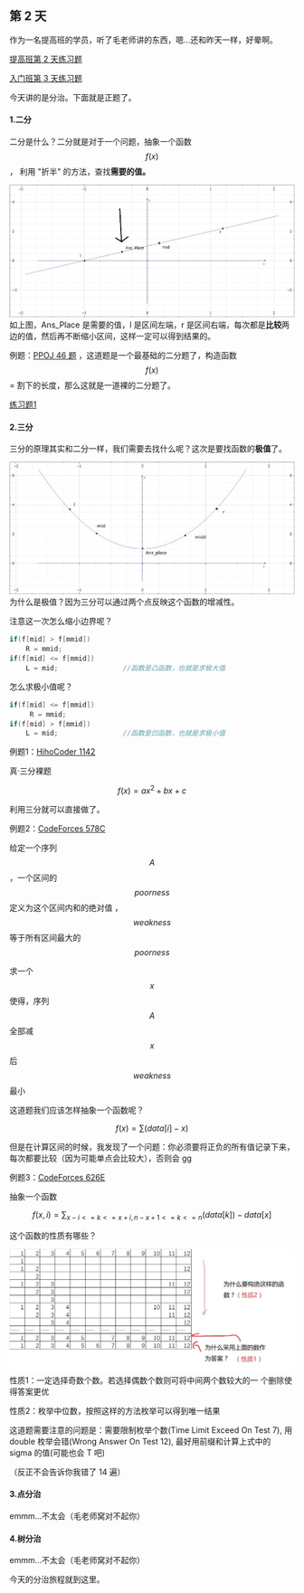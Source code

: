 ## 第 2 天

作为一名提高班的学员，听了毛老师讲的东西，嗯...还和昨天一样，好晕啊。

[提高班第 2 天练习题](https://vjudge.net/contest/176016)

[入门班第 3 天练习题](https://vjudge.net/contest/176369)

今天讲的是分治。下面就是正题了。

#### 1.二分

二分是什么？二分就是对于一个问题，抽象一个函数$$f(x)$$ ， 利用 "折半" 的方法，查找**需要的值。**

![](/PIC_Day2_1.jpg)如上图，Ans\_Place 是需要的值，l 是区间左端，r 是区间右端，每次都是**比较**两边的值，然后再不断缩小区间，这样一定可以得到结果的。

例题：[PPOJ 46 题](http://115.159.222.170/problem/46) ，这道题是一个最基础的二分题了，构造函数$$f(x)$$ = 割下的长度，那么这就是一道裸的二分题了。

[练习题1](https://vjudge.net/contest/194743)

#### 2.三分

三分的原理其实和二分一样，我们需要去找什么呢？这次是要找函数的**极值**了。

![](/PIC_Day2_2.jpg)为什么是极值？因为三分可以通过两个点反映这个函数的增减性。

注意这一次怎么缩小边界呢？

```cpp
if(f[mid] > f[mmid])
    R = mmid;
if(f[mid] <= f[mmid])
    L = mid;                //函数是凸函数，也就是求极大值
```

怎么求极小值呢？

```cpp
if(f[mid] <= f[mmid])   
     R = mmid;
if(f[mid] > f[mmid])
    L = mid;                //函数是凹函数，也就是求极小值
```

例题1：[HihoCoder 1142](https://hihocoder.com/problemset/problem/1142)

真·三分裸题

$$f(x) = ax ^ 2 + bx + c$$

利用三分就可以直接做了。

例题2：[CodeForces 578C](http://codeforces.com/problemset/problem/578/C)

给定一个序列$$A$$，一个区间的$$poorness$$定义为这个区间内和的绝对值 ，$$weakness$$等于所有区间最大的$$poorness$$

求一个$$x$$使得，序列$$A$$全部减$$x$$后$$weakness$$最小

这道题我们应该怎样抽象一个函数呢？

$$f(x) = \sum {(data[i] - x)}$$

但是在计算区间的时候，我发现了一个问题：你必须要将正负的所有值记录下来，每次都要比较（因为可能单点会比较大），否则会 gg

例题3：[CodeForces 626E](http://codeforces.com/problemset/problem/626/E)

抽象一个函数

$$f(x, i) = \sum_{x - i <= k <= x + i, n - x + 1 <= k <= n}{(data[k])} - data[x]$$

这个函数的性质有哪些？

![](/PIC_Day2_3.jpg)性质1：一定选择奇数个数。若选择偶数个数则可将中间两个数较大的一 个删除使得答案更优

性质2：枚举中位数，按照这样的方法枚举可以得到唯一结果

这道题需要注意的问题是：需要限制枚举个数\(Time Limit Exceed On Test 7\), 用 double 枚举会错\(Wrong Answer On Test 12\), 最好用前缀和计算上式中的 sigma 的值\(可能也会 T 吧\)

（反正不会告诉你我错了 14 遍）

#### 3.点分治

emmm...不太会（毛老师窝对不起你）

#### 4.树分治

emmm...不太会（毛老师窝对不起你）



今天的分治旅程就到这里。

